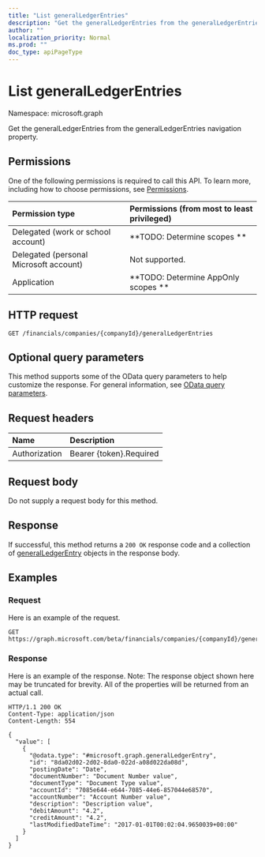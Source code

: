 ```yaml
---
title: "List generalLedgerEntries"
description: "Get the generalLedgerEntries from the generalLedgerEntries navigation property."
author: ""
localization_priority: Normal
ms.prod: ""
doc_type: apiPageType
---
```


# List generalLedgerEntries

Namespace: microsoft.graph

Get the generalLedgerEntries from the generalLedgerEntries navigation property.

## Permissions
One of the following permissions is required to call this API. To learn more, including how to choose permissions, see [Permissions](/concepts/permissions-reference.md).

|Permission type|Permissions (from most to least privileged)|
|:---|:---|
|Delegated (work or school account)|**TODO: Determine scopes **|
|Delegated (personal Microsoft account)|Not supported.|
|Application|**TODO: Determine AppOnly scopes **|

## HTTP request
<!-- {
  "blockType": "ignored"
}
-->
``` http
GET /financials/companies/{companyId}/generalLedgerEntries
```

## Optional query parameters
This method supports some of the OData query parameters to help customize the response. For general information, see [OData query parameters](/graph/query-parameters).

## Request headers
|Name|Description|
|:---|:---|
|Authorization|Bearer {token}.Required|

## Request body
Do not supply a request body for this method.

## Response
If successful, this method returns a `200 OK` response code and a collection of [generalLedgerEntry](../resources/generalledgerentry.md) objects in the response body.

## Examples

### Request
Here is an example of the request.
<!-- {
  "blockType": "request",
  "name": "get_generalledgerentry"
}
-->
``` http
GET https://graph.microsoft.com/beta/financials/companies/{companyId}/generalLedgerEntries
```

### Response
Here is an example of the response. Note: The response object shown here may be truncated for brevity. All of the properties will be returned from an actual call.
<!-- {
  "blockType": "response",
  "truncated": true,
  "@odata.type": "collection(microsoft.graph.generalledgerentry)"
}
-->
``` http
HTTP/1.1 200 OK
Content-Type: application/json
Content-Length: 554

{
  "value": [
    {
      "@odata.type": "#microsoft.graph.generalLedgerEntry",
      "id": "8da02d02-2d02-8da0-022d-a08d022da08d",
      "postingDate": "Date",
      "documentNumber": "Document Number value",
      "documentType": "Document Type value",
      "accountId": "7085e644-e644-7085-44e6-857044e68570",
      "accountNumber": "Account Number value",
      "description": "Description value",
      "debitAmount": "4.2",
      "creditAmount": "4.2",
      "lastModifiedDateTime": "2017-01-01T00:02:04.9650039+00:00"
    }
  ]
}
```

